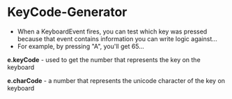 # KeyCode-Generator

 <ul>
  <li>When a KeyboardEvent fires, you can test which key was pressed because that event contains information you can write logic against...</li>
  <li> For example, by pressing "A", you'll get 65...</li>
 </ul>
 
 <strong>e.keyCode</strong> - used to get the number that represents the key on the keyboard
 
 <strong> e.charCode</strong> - a number that represents the unicode character of the key on keyboard
